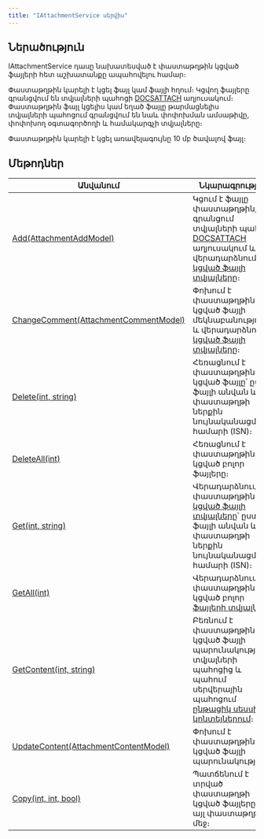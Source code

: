 ```yaml
---
title: "IAttachmentService սերվիս"
---
```


## Ներածություն

IAttachmentService դասը նախատեսված է փաստաթղթին կցված ֆայլերի հետ աշխատանքը ապահովելու համար։

Փաստաթղթին կարելի է կցել ֆայլ կամ ֆայլի հղում։
Կցվող ֆայլերը գրանցվում են տվյալների պահոցի [DOCSATTACH](https://armsoft.github.io/as4x-docs/HTM/ProgrGuide/Database/DocsAttach.html) աղյուսակում։
Փաստաթղթին ֆայլ կցելիս կամ եղած ֆայլը թարմացնելիս տվյալների պահոցում գրանցվում են նաև փոփոխման ամսաթիվը, փոփոխող օգտագործողի և համակարգչի տվյալները։

Փաստաթղթին կարելի է կցել առավելագույնը 10 մբ ծավալով ֆայլ։

## Մեթոդներ

| Անվանում | Նկարագրություն |
|----------|----------------|
| [Add(AttachmentAddModel)](IAttachmentService/Add.md) | Կցում է ֆայլը փաստաթղթին, գրանցում տվյալների պահոցի [DOCSATTACH](https://armsoft.github.io/as4x-docs/HTM/ProgrGuide/Database/DocsAttach.html) աղյուսակում և վերադարձնում [կցված ֆայլի տվյալները](../types/AttachmentModel.md)։ |
| [ChangeComment(AttachmentCommentModel)](IAttachmentService/ChangeComment.md) | Փոխում է փաստաթղթին կցված ֆայլի մեկնաբանությունը և վերադարձնում [կցված ֆայլի տվյալները](../types/AttachmentModel.md)։ |
| [Delete(int, string)](IAttachmentService/Delete.md) | Հեռացնում է փաստաթղթին կցված ֆայլը՝ ըստ ֆայլի անվան և փաստաթղթի ներքին նույնականացման համարի (ISN)։ |
| [DeleteAll(int)](IAttachmentService/DeleteAll.md) | Հեռացնում է փաստաթղթին կցված բոլոր ֆայլերը։ |
| [Get(int, string)](IAttachmentService/Get.md) | Վերադարձնում է փաստաթղթին [կցված ֆայլի տվյալները](../types/AttachmentModel.md)՝ ըստ ֆայլի անվան և փաստաթղթի ներքին նույնականացման համարի (ISN)։ |
| [GetAll(int)](IAttachmentService/GetAll.md) | Վերադարձնում է փաստաթղթին կցված բոլոր [ֆայլերի տվյալները](../types/AttachmentModel.md)։ |
| [GetContent(int, string)](IAttachmentService/GetContent.md) | Բեռնում է փաստաթղթին կցված ֆայլի պարունակությունը տվյալների պահոցից և պահում սերվերային պահոցում [ընթացիկ սեսսիայի կոնտեյներում](IStorageService/Container.md)։ |
| [UpdateContent(AttachmentContentModel)](IAttachmentService/UpdateContent.md) | Փոխում է փաստաթղթին կցված ֆայլի պարունակությունը: |
| [Copy(int, int, bool)](IAttachmentService/Copy.md) | Պատճենում է տրված փաստաթղթի կցված ֆայլերը մեկ այլ փաստաթղթի մեջ։ |